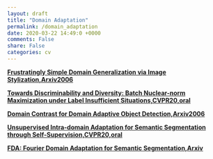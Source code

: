 ```yaml
---
layout: draft
title: "Domain Adaptation"
permalink: /domain_adaptation
date: 2020-03-22 14:49:0 +0000
comments: False
share: False
categories: cv
---
```



**[Frustratingly Simple Domain Generalization via Image Stylization,Arxiv2006](https://arxiv.org/pdf/2006.11207.pdf)**

**[Towards Discriminability and Diversity: Batch Nuclear-norm Maximization under Label Insufficient Situations,CVPR20,oral](https://arxiv.org/pdf/2003.12237.pdf)**

**[Domain Contrast for Domain Adaptive Object Detection,Arxiv2006](https://arxiv.org/pdf/2006.14863.pdf)**


**[Unsupervised Intra-domain Adaptation for Semantic Segmentation through Self-Supervision,CVPR20,oral](https://128.84.21.199/abs/2004.07703)**

**[FDA: Fourier Domain Adaptation for Semantic Segmentation,Arxiv](https://arxiv.org/pdf/2004.05498.pdf)**






